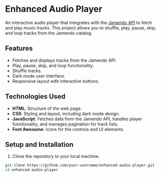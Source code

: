 # Enhanced Audio Player

An interactive audio player that integrates with the [Jamendo API](https://www.jamendo.com/start) to fetch and play music tracks. This project allows you to shuffle, play, pause, skip, and loop tracks from the Jamendo catalog.

## Features
- Fetches and displays tracks from the Jamendo API.
- Play, pause, skip, and loop functionality.
- Shuffle tracks.
- Dark mode user interface.
- Responsive layout with interactive buttons.

## Technologies Used
- **HTML**: Structure of the web page.
- **CSS**: Styling and layout, including dark mode design.
- **JavaScript**: Fetches data from the Jamendo API, handles player functionality, and manages pagination for track lists.
- **Font Awesome**: Icons for the controls and UI elements.

## Setup and Installation

1. Clone the repository to your local machine.

```bash
git clone https://github.com/your-username/enhanced-audio-player.git
cd enhanced-audio-player

